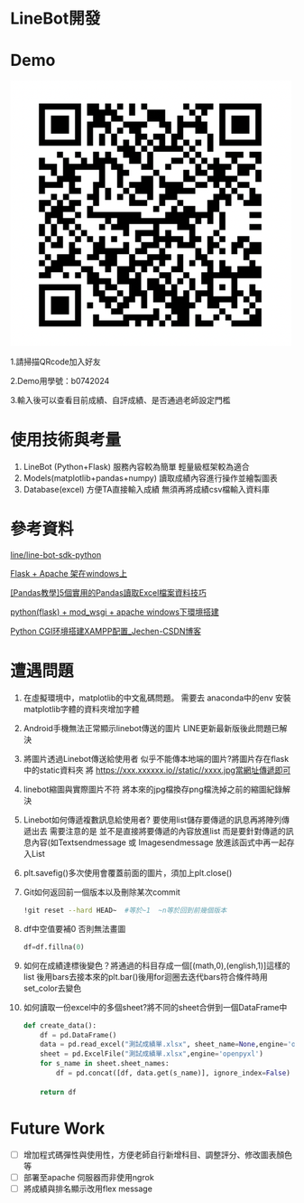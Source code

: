 # LineBot開發

# Demo

![_2021-03-20_4.10.48.png](_2021-03-20_4.10.48.png)

1.請掃描QRcode加入好友

2.Demo用學號：b0742024  

3.輸入後可以查看目前成績、自評成績、是否通過老師設定門檻

# 使用技術與考量

1. LineBot (Python+Flask)  服務內容較為簡單 輕量級框架較為適合
2. Models(matplotlib+pandas+numpy) 讀取成績內容進行操作並繪製圖表
3. Database(excel) 方便TA直接輸入成績 無須再將成績csv檔輸入資料庫

# 參考資料

[line/line-bot-sdk-python](https://github.com/line/line-bot-sdk-python)

[Flask + Apache 架在windows上](https://medium.com/@ddoo8059/flask-apache-%E6%9E%B6%E5%9C%A8windows%E4%B8%8A-a47386ec913b)

[[Pandas教學]5個實用的Pandas讀取Excel檔案資料技巧](https://www.learncodewithmike.com/2020/12/read-excel-file-using-pandas.html?fbclid=IwAR0B71QJu4tUU-kLQOB0zylUxtM4mCKb9lWXLtTJS_sHTMEPntYMiDjgbRs)

[python(flask) + mod_wsgi + apache windows下環境搭建](https://www.itread01.com/p/515653.html)

[Python CGI环境搭建XAMPP配置_Jechen-CSDN博客](https://blog.csdn.net/weixin_42116406/article/details/100536760)

# 遭遇問題

1. 在虛擬環境中，matplotlib的中文亂碼問題。
需要去 anaconda中的env 安裝matplotlib字體的資料夾增加字體
2. Android手機無法正常顯示linebot傳送的圖片
LINE更新最新版後此問題已解決
3. 將圖片透過Linebot傳送給使用者
似乎不能傳本地端的圖片?將圖片存在flask中的static資料夾
將 https://xxx.xxxxxx.io//static//xxxx.jpg當網址傳遞即可
4. linebot縮圖與實際圖片不符
將本來的jpg檔換存png檔洗掉之前的縮圖紀錄解決
5. Linebot如何傳遞複數訊息給使用者?
要使用list儲存要傳遞的訊息再將陣列傳遞出去
需要注意的是  並不是直接將要傳遞的內容放進list
而是要針對傳遞的訊息內容(如Textsendmessage 或 Imagesendmessage 放進該函式中再一起存入List 
6. plt.savefig()多次使用會覆蓋前面的圖片，須加上plt.close()
7. Git如何返回前一個版本以及刪除某次commit

    ```bash
    !git reset --hard HEAD~  #等於~1  ~n等於回到前幾個版本
    ```

8. df中空值要補0 否則無法畫圖

    ```python
    df=df.fillna(0)
    ```

9. 如何在成績達標後變色？將通過的科目存成一個[(math,0),(english,1)]這樣的list 後用bars去接本來的plt.bar()後用for迴圈去迭代bars符合條件時用set_color去變色
10. 如何讀取一份excel中的多個sheet?將不同的sheet合併到一個DataFrame中

    ```python
    def create_data():
        df = pd.DataFrame()
        data = pd.read_excel("測試成績單.xlsx", sheet_name=None,engine='openpyxl')
        sheet = pd.ExcelFile("測試成績單.xlsx",engine='openpyxl')
        for s_name in sheet.sheet_names:
            df = pd.concat([df, data.get(s_name)], ignore_index=False)

        return df
    ```

# Future Work

- [ ]  增加程式碼彈性與使用性，方便老師自行新增科目、調整評分、修改圖表顏色等
- [ ]  部署至apache 伺服器而非使用ngrok
- [ ]  將成績與排名顯示改用flex message